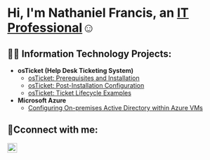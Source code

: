 <h1>Hi, I'm Nathaniel Francis, an <a href="https://linkedin.com/in/nathaniel-francis-ba4b55172/">IT Professional</a>☺</h1>

<h2>👨‍💻 Information Technology Projects:</h2>

- <b>osTicket (Help Desk Ticketing System)</b>
  - [osTicket: Prerequisites and Installation](https://github.com/NathanielFrancis1210/osticket-prereqs)
  - [osTicket: Post-Installation Configuration](https://github.com/NathanielFrancis1210/post-install-config)
  - [osTicket: Ticket Lifecycle Examples](https://github.com/NathanielFrancis1210/ticket-lifecycle)
- <b>Microsoft Azure</b>
  - [Configuring On-premises Active Directory within Azure VMs](https://github.com//NathanielFrancis1210/configure-ad)
  

<h2>🤳Cconnect with me:</h2>


[<img align="left" alt="Josh | LinkedIn" width="22px" src="https://cdn.jsdelivr.net/npm/simple-icons@v3/icons/linkedin.svg" />][linkedin]



[linkedin]: https://linkedin.com/in/nathaniel-francis-ba4b55172/

